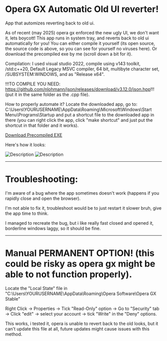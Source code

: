 # Opera GX Automatic Old UI reverter!


App that automizes reverting back to old ui.


As of recent (may 2025) opera gx enforced the new ugly UI, we don't want it, lets boycott!
This app runs in system tray, and reverts back to old ui automatically for you!
You can either compile it yourself (its open source, the source code is above, so you can see for yourself no viruses here).
Or download the precompiled exe by me (scroll down a bit for it).


Compilation:
I used visual studio 2022, compile using v143 toolkit, /std:c++20, Default Legacy MSVC compiler, 64 bit, multibyte character set, /SUBSYSTEM:WINDOWS, and as "Release x64".


!!!TO COMPILE YOU NEED: https://github.com/nlohmann/json/releases/download/v3.12.0/json.hpp!!! (put it in the same folder as the .cpp file).


How to properly automate it? Locate the downloaded app, go to: C:\Users\YOURUSERNAME\AppData\Roaming\Microsoft\Windows\Start Menu\Programs\Startup and put a shortcut file to the downloaded app in there (you can right click the app, click "make shortcut" and just put the shortcut in that folder and it works).


[Download Precompiled EXE](https://github.com/hihasTheAutist/opera-gx-automatic-old-ui-reverter/blob/main/Project5.exe)

Here's how it looks:


![Description](https://cdn.discordapp.com/attachments/734747183122874398/1375017469319712768/Screenshot_4250.png?ex=6830284f&is=682ed6cf&hm=15bb8caf0524f6a180605678b3e12c8ebdc0b1a9da320e4b814732d8d26b8cff&)
![Description](https://cdn.discordapp.com/attachments/734747183122874398/1375017469051273246/Screenshot_4251.png?ex=6830284f&is=682ed6cf&hm=f587950e22ca97425ee989479f86d64af8394432d586d76cc154bdde947ef16e&)


-----------------------------------------------------------------------------------------------------

# Troubleshooting:

I'm aware of a bug where the app sometimes doesn't work (happens if you rapidly close and open the browser).

I'm not able to fix it, troubleshoot would be to just restart it slower bruh, give the app time to think.

I managed to recreate the bug, but i like really fast closed and opened it, borderline windows laggy, so it should be fine.

-----------------------------------------------------------------------------------------------------

# Manual PERMANENT OPTION! (this could be risky as opera gx might be able to not function properly).


Locate the "Local State" file in "C:\Users\YOURUSERNAME\AppData\Roaming\Opera Software\Opera GX Stable"


Right Click -> Properties -> Tick "Read-Only" option -> Go to "Security" tab -> Click "edit" -> select your account -> tick "Write" in the "Deny" options.


This works, i tested it, opera is unable to revert back to the old looks, but it can't update this file at all, future updates might cause issues with this method.
